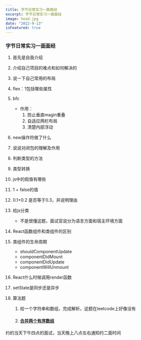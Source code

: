 ```yaml
---
title: 字节日常实习一面面经
excerpt: 字节日常实习一面面经
image: head.jpg
date: "2022-9-13"
isFeatured: true 
---
```


### 字节日常实习一面面经

1. 首先是自我介绍

2. 介绍自己项目的难点和如何解决的

3. 说一下自己常用的布局

4. flex：1包括哪些属性

5. bfc

   + 作用：
     1. 防止垂直magin重叠
     2. 自适应两栏布局
     3. 清楚内部浮动

6. new操作符做了什么

7. 说说对闭包的理解及作用

8. 判断类型的方法

9. 类型转换

10. js中的假值有哪些

11. 1 + false的值

12. 0.1+0.2 是否等于0.3，并说明理由

13. 给js分类

    + 不是很懂这题，面试官说分为语言方面和宿主环境方面

14. React函数组件和类组件的区别

15. 类组件的生命周期

    + shouldComponentUpdate
    + componentDidMount
    + componentDidUpdate
    + componentWillUnmount

16. React什么时候调用render函数

17. setState是同步还是异步

18. 算法题

    1. 给一个字符串和数组，完成解析，这题在leetcode上好像没有

    2. #### [合并两个有序数组](https://leetcode.cn/problems/merge-sorted-array/)

约的当天下午四点的面试，当天晚上八点左右通知约二面时间

